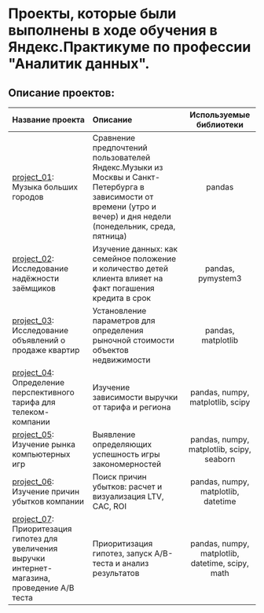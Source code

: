 # **Проекты, которые были выполнены в ходе обучения в Яндекс.Практикуме по профессии "Аналитик данных".**

## **Описание проектов:**

|Название проекта|Описание|Используемые библиотеки|
|:---------------|:-------|:---------------------:|
|[project_01](https://github.com/KseniiaOshchepkova/Yandex.Practicum-Project/tree/main/Проект%2001): Музыка больших городов|Сравнение предпочтений пользователей Яндекс.Музыки из Москвы и Санкт-Петербурга в зависимости от времени (утро и вечер) и дня недели (понедельник, среда, пятница)|pandas|
|[project_02](https://github.com/KseniiaOshchepkova/yandex_practicum_project/tree/main/Проект%2002): Исследование надёжности заёмщиков|Изучение данных: как семейное положение и количество детей клиента влияет на факт погашения кредита в срок|pandas, pymystem3|
|[project_03](https://github.com/KseniiaOshchepkova/yandex_practicum_project/tree/main/Проект%2003): Исследование объявлений о продаже квартир|Установление параметров для определения рыночной стоимости объектов недвижимости|pandas, matplotlib|
|[project_04](https://github.com/KseniiaOshchepkova/yandex_practicum_project/tree/main/Проект%2004): Определение перспективного тарифа для телеком-компании|Изучение зависимости выручки от тарифа и региона|pandas, numpy, matplotlib, scipy|
|[project_05](https://github.com/KseniiaOshchepkova/yandex_practicum_project/tree/main/Проект%2005): Изучение рынка компьютерных игр|Выявление определяющих успешность игры закономерностей|pandas, numpy, matplotlib, scipy, seaborn|
|[project_06](https://github.com/KseniiaOshchepkova/yandex_practicum_project/tree/main/Проект%2006): Изучение причин убытков компании|Поиск причин убытков: расчет и визуализация LTV, CAC, ROI|pandas, numpy, matplotlib, datetime|
|[project_07](https://github.com/KseniiaOshchepkova/yandex_practicum_project/tree/main/Проект%2007): Приоритезация гипотез для увеличения выручки интернет-магазина, проведение А/В теста|Приоритизация гипотез, запуск A/B-теста и анализ результатов|pandas, numpy, matplotlib, datetime, scipy, math|
